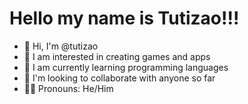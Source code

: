 # Hello my name is Tutizao!!!

- 👋 Hi, I'm @tutizao
- 👀 I am interested in creating games and apps
- 🌱 I am currently learning programming languages
- 💞️ I'm looking to collaborate with anyone so far
- 👨‍💻 Pronouns: He/Him
